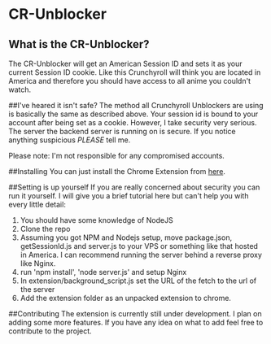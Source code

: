 # CR-Unblocker

## What is the CR-Unblocker?
The CR-Unblocker will get an American Session ID and sets it as your current Session ID cookie. Like this Crunchyroll will think you are located in America and therefore you should have access to all anime you couldn't watch.

##I've heared it isn't safe?
The method all Crunchyroll Unblockers are using is basically the same as described above. Your session id is bound to your account after being set as a cookie. However, I take security very serious. The server the backend server is running on is secure. If you notice anything suspicious *PLEASE* tell me. 

Please note: I'm not responsible for any compromised accounts.

##Installing
You can just install the Chrome Extension from [here](https://chrome.google.com/webstore/detail/cr-unblocker/agapeeilkibacbfeijlidlgppmjaaijn).

##Setting is up yourself
If you are really concerned about security you can run it yourself. I will give you a brief tutorial here but can't help you with every little detail:

1. You should have some knowledge of NodeJS
2. Clone the repo
3. Assuming you got NPM and Nodejs setup, move package.json, getSessionId.js and server.js to your VPS or something like that hosted in America. I can recommend running the server behind a reverse proxy like Nginx.
4.  run 'npm install', 'node server.js' and setup Nginx
5. In extension/background_script.js set the URL of the fetch to the url of the server
6. Add the extension folder as an unpacked extension to chrome.

##Contributing
The extension is currently still under development. I plan on adding some more features. If you have any idea on what to add feel free to contribute to the project.
